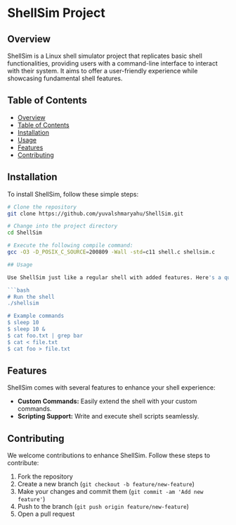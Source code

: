 # ShellSim Project

## Overview

ShellSim is a Linux shell simulator project that replicates basic shell functionalities, providing users with a command-line interface to interact with their system. It aims to offer a user-friendly experience while showcasing fundamental shell features.

## Table of Contents

- [Overview](#overview)
- [Table of Contents](#table-of-contents)
- [Installation](#installation)
- [Usage](#usage)
- [Features](#features)
- [Contributing](#contributing)


## Installation

To install ShellSim, follow these simple steps:

```bash
# Clone the repository
git clone https://github.com/yuvalshmaryahu/ShellSim.git

# Change into the project directory
cd ShellSim

# Execute the following compile command:
gcc -O3 -D_POSIX_C_SOURCE=200809 -Wall -std=c11 shell.c shellsim.c

## Usage

Use ShellSim just like a regular shell with added features. Here's a quick example:

```bash
# Run the shell
./shellsim

# Example commands
$ sleep 10
$ sleep 10 &
$ cat foo.txt | grep bar
$ cat < file.txt
$ cat foo > file.txt
```

## Features

ShellSim comes with several features to enhance your shell experience:

- **Custom Commands:** Easily extend the shell with your custom commands.
- **Scripting Support:** Write and execute shell scripts seamlessly.

## Contributing

We welcome contributions to enhance ShellSim. Follow these steps to contribute:

1. Fork the repository
2. Create a new branch (`git checkout -b feature/new-feature`)
3. Make your changes and commit them (`git commit -am 'Add new feature'`)
4. Push to the branch (`git push origin feature/new-feature`)
5. Open a pull request
